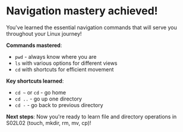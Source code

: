 # Navigation mastery achieved!

You've learned the essential navigation commands that will serve you throughout your Linux journey!

**Commands mastered**:
- `pwd` - always know where you are
- `ls` with various options for different views
- `cd` with shortcuts for efficient movement

**Key shortcuts learned**:
- `cd ~` or `cd` - go home
- `cd ..` - go up one directory
- `cd -` - go back to previous directory

**Next steps**: Now you're ready to learn file and directory operations in S02L02 (touch, mkdir, rm, mv, cp)!